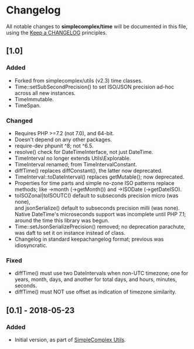 # Changelog

All notable changes to **simplecomplex/time** will be documented in this file,
using the [Keep a CHANGELOG](https://keepachangelog.com/) principles.


## [1.0]

### Added
* Forked from simplecomplex/utils (v2.3) time classes.
* Time::setSubSecondPrecision() to set ISO/JSON precision ad-hoc across all new
  instances.
* TimeImmutable.
* TimeSpan.

### Changed
* Requires PHP >=7.2 (not 7.0), and 64-bit.
* Doesn't depend on any other packages.
* require-dev phpunit ^8; not ^6.5.
* resolve() check for DateTimeInterface, not just DateTime.
* TimeInterval no longer extends Utils\Explorable.
* TimeInterval renamed; from TimeIntervalConstant.
* diffTime() replaces diffConstant(), the latter now deprecated.
* TimeInterval::toDateInterval() replaces getMutable(); now deprecated.
* Properties for time parts and simple no-zone ISO patterns replace methods;
like ->month (->getMonth()) and ->ISODate (->getDateISO).
* toISOZonal|toISOUTC() default to subseconds precision micro (was none),  
and jsonSerialize() default to subseconds precision milli (was none).  
Native DateTime's microseconds support was incomplete until PHP 7.1;
around the time this library was begun.
* Time::setJsonSerializePrecision() removed; no deprecation parachute, was daft
  to set it on instance instead of class.
* Changelog in standard keepachangelog format; previous was idiosyncratic.

### Fixed
* diffTime() must use two DateIntervals when non-UTC timezone; one for years,
month, days, and another for total days, and hours, minutes, seconds.
* diffTime() must NOT use offset as indication of timezone similarity.


## [0.1] - 2018-05-23

### Added
* Initial version, as part of [SimpleComplex Utils](https://github.com/simplecomplex/php-utils).
